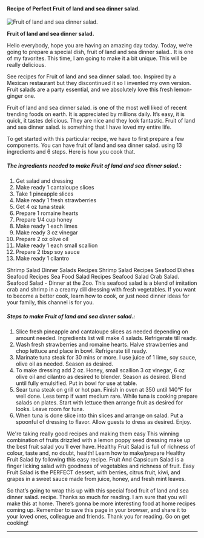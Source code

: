             

#### Recipe of Perfect Fruit of land and sea dinner salad.

![Fruit of land and sea dinner salad.](https://img-global.cpcdn.com/recipes/6152295922794496/751x532cq70/fruit-of-land-and-sea-dinner-salad-recipe-main-photo.jpg)

**Fruit of land and sea dinner salad.**

Hello everybody, hope you are having an amazing day today. Today, we’re going to prepare a special dish, fruit of land and sea dinner salad.. It is one of my favorites. This time, I am going to make it a bit unique. This will be really delicious.

See recipes for Fruit of land and sea dinner salad. too. Inspired by a Mexican restaurant but they discontinued it so I invented my own version. Fruit salads are a party essential, and we absolutely love this fresh lemon-ginger one.

Fruit of land and sea dinner salad. is one of the most well liked of recent trending foods on earth. It is appreciated by millions daily. It’s easy, it is quick, it tastes delicious. They are nice and they look fantastic. Fruit of land and sea dinner salad. is something that I have loved my entire life.

To get started with this particular recipe, we have to first prepare a few components. You can have fruit of land and sea dinner salad. using 13 ingredients and 6 steps. Here is how you cook that.

##### The ingredients needed to make Fruit of land and sea dinner salad.:

1.  Get salad and dressing
2.  Make ready 1 cantaloupe slices
3.  Take 1 pineapple slices
4.  Make ready 1 fresh strawberries
5.  Get 4 oz tuna steak
6.  Prepare 1 romaine hearts
7.  Prepare 1/4 cup honey
8.  Make ready 1 each limes
9.  Make ready 3 oz vinegar
10.  Prepare 2 oz olive oil
11.  Make ready 1 each small scallion
12.  Prepare 2 tbsp soy sauce
13.  Make ready 1 cilantro

Shrimp Salad Dinner Salads Recipes Shrimp Salad Recipes Seafood Dishes Seafood Recipes Sea Food Salad Recipes Seafood Salad Crab Salad. Seafood Salad - Dinner at the Zoo. This seafood salad is a blend of imitation crab and shrimp in a creamy dill dressing with fresh vegetables. If you want to become a better cook, learn how to cook, or just need dinner ideas for your family, this channel is for you.

##### Steps to make Fruit of land and sea dinner salad.:

1.  Slice fresh pineapple and cantaloupe slices as needed depending on amount needed. Ingredients list will make 4 salads. Refrigerate till ready.
2.  Wash fresh strawberries and romaine hearts. Halve strawberries and chop lettuce and place in bowl. Refrigerate till ready.
3.  Marinate tuna steak for 30 mins or more. I use juice of 1 lime, soy sauce, olive oil as needed. Season as desired.
4.  To make dressing add 2 oz. Honey, small scallion 3 oz vinegar, 6 oz olive oil and cilantro as desired to blender. Season as desired. Blend until fully emulsified. Put in bowl for use at table.
5.  Sear tuna steak on grill or hot pan. Finish in oven at 350 until 140°F for well done. Less temp if want medium rare. While tuna is cooking prepare salads on plates. Start with lettuce then arrange fruit as desired for looks. Leave room for tuna.
6.  When tuna is done slice into thin slices and arrange on salad. Put a spoonful of dressing to flavor. Allow guests to dress as desired. Enjoy.

We're taking really good recipes and making them easy This winning combination of fruits drizzled with a lemon poppy seed dressing make up the best fruit salad you'll ever have. Healthy Fruit Salad is full of richness of colour, taste and, no doubt, health! Learn how to make/prepare Healthy Fruit Salad by following this easy recipe. Fruit And Capsicum Salad is a finger licking salad with goodness of vegetables and richness of fruit. Easy Fruit Salad is the PERFECT dessert, with berries, citrus fruit, kiwi, and grapes in a sweet sauce made from juice, honey, and fresh mint leaves.

So that’s going to wrap this up with this special food fruit of land and sea dinner salad. recipe. Thanks so much for reading. I am sure that you will make this at home. There’s gonna be more interesting food at home recipes coming up. Remember to save this page in your browser, and share it to your loved ones, colleague and friends. Thank you for reading. Go on get cooking!

* * *